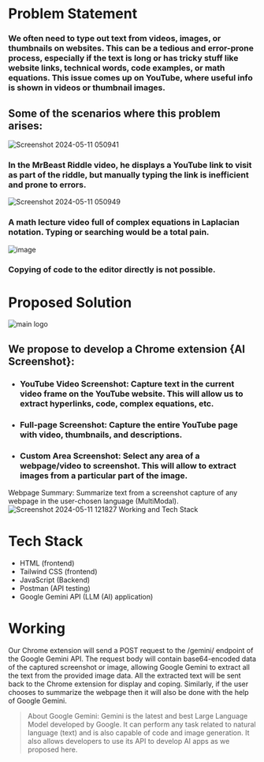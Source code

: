 # Problem Statement

### We often need to type out text from videos, images, or thumbnails on websites. This can be a tedious and error-prone process, especially if the text is long or has tricky stuff like website links, technical words, code examples, or math equations. This issue comes up on YouTube, where useful info is shown in videos or thumbnail images.

## Some of the scenarios where this problem arises:
![Screenshot 2024-05-11 050941](https://github.com/gitgoap/HackFest-24-IIT-Dhanbad/assets/117789470/325fe373-5215-4602-b582-1e2d3e91d96c)

### In the MrBeast Riddle video, he displays a YouTube link to visit as part of the riddle, but manually typing the link is inefficient and prone to errors.





![Screenshot 2024-05-11 050949](https://github.com/gitgoap/HackFest-24-IIT-Dhanbad/assets/117789470/29019305-a63d-4443-89e8-2a67265befbe)

### A math lecture video full of complex equations in Laplacian notation. Typing or searching would be a total pain.


![image](https://github.com/gitgoap/HackFest-24-IIT-Dhanbad/assets/117789470/1d84b1e5-6e1e-49b4-aefc-3482b74f29d6)
<br>
### Copying of code to the editor directly is not possible.

# Proposed Solution
![main logo](https://github.com/gitgoap/HackFest-24-IIT-Dhanbad/assets/117789470/892a1b42-f677-455e-ac77-b9180198bf9f)
## We propose to develop a Chrome extension {AI Screenshot}:

- ### YouTube Video Screenshot: Capture text in the current video frame on the YouTube website. This will allow us to extract hyperlinks, code, complex equations, etc. 

- ### Full-page Screenshot: Capture the entire YouTube page with video, thumbnails, and descriptions.

- ### Custom Area Screenshot: Select any area of a webpage/video to screenshot. This will allow to extract images from a particular part of the image.

Webpage Summary: Summarize text from a screenshot capture of any webpage in the user-chosen language (MultiModal).
<br>
![Screenshot 2024-05-11 121827](https://github.com/gitgoap/HackFest-24-IIT-Dhanbad/assets/117789470/000736d9-2311-41ca-b9e3-30d530720bb6)
Working and Tech Stack


# Tech Stack
- HTML (frontend)
- Tailwind CSS (frontend)
- JavaScript (Backend)
- Postman (API testing)
- Google Gemini API (LLM (AI) application)








 #    Working

Our Chrome extension will send a POST request to the /gemini/ endpoint of the Google Gemini API. The request body will contain  base64-encoded data of the captured screenshot or image, allowing Google Gemini to extract all the text from the provided image data.
 All the extracted text will be sent back to the Chrome extension for display and coping.
Similarly, if the user chooses to summarize the webpage then it will also be done with the help of Google Gemini.


> About Google Gemini: Gemini is the latest and best Large Language Model developed by Google. It can perform any task related to natural language (text) and is also capable of code and image generation.
It also allows developers to use its API to develop AI apps as we proposed here.












 
 




